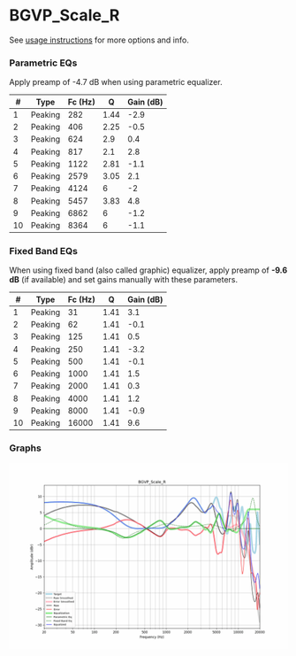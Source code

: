 # BGVP_Scale_R
See [usage instructions](https://github.com/jaakkopasanen/AutoEq#usage) for more options and info.

### Parametric EQs
Apply preamp of -4.7 dB when using parametric equalizer.

|   # | Type    |   Fc (Hz) |    Q |   Gain (dB) |
|-----|---------|-----------|------|-------------|
|   1 | Peaking |       282 | 1.44 |        -2.9 |
|   2 | Peaking |       406 | 2.25 |        -0.5 |
|   3 | Peaking |       624 | 2.9  |         0.4 |
|   4 | Peaking |       817 | 2.1  |         2.8 |
|   5 | Peaking |      1122 | 2.81 |        -1.1 |
|   6 | Peaking |      2579 | 3.05 |         2.1 |
|   7 | Peaking |      4124 | 6    |        -2   |
|   8 | Peaking |      5457 | 3.83 |         4.8 |
|   9 | Peaking |      6862 | 6    |        -1.2 |
|  10 | Peaking |      8364 | 6    |        -1.1 |

### Fixed Band EQs
When using fixed band (also called graphic) equalizer, apply preamp of **-9.6 dB** (if available) and set gains manually with these parameters.

|   # | Type    |   Fc (Hz) |    Q |   Gain (dB) |
|-----|---------|-----------|------|-------------|
|   1 | Peaking |        31 | 1.41 |         3.1 |
|   2 | Peaking |        62 | 1.41 |        -0.1 |
|   3 | Peaking |       125 | 1.41 |         0.5 |
|   4 | Peaking |       250 | 1.41 |        -3.2 |
|   5 | Peaking |       500 | 1.41 |        -0.1 |
|   6 | Peaking |      1000 | 1.41 |         1.5 |
|   7 | Peaking |      2000 | 1.41 |         0.3 |
|   8 | Peaking |      4000 | 1.41 |         1.2 |
|   9 | Peaking |      8000 | 1.41 |        -0.9 |
|  10 | Peaking |     16000 | 1.41 |         9.6 |

### Graphs
![](./BGVP_Scale_R.png)
